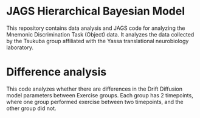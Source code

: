 # JAGS Hierarchical Bayesian Model
This repository contains data analysis and JAGS code for analyzing the Mnemonic Discrimination Task (Object) data. It analyzes the data collected by the Tsukuba group affiliated with the Yassa translational neurobiology laboratory.

# Difference analysis
This code analyzes whether there are differences in the Drift Diffusion model parameters between Exercise groups. Each group has 2 timepoints, where one group performed exercise between two timepoints, and the other group did not.
